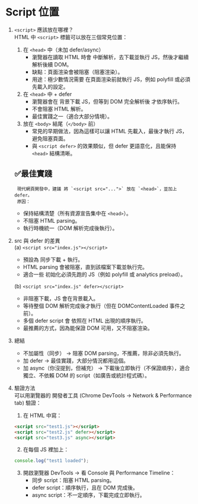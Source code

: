# Script 位置

1. `<script>` 應該放在哪裡？  
	HTML 中 `<script>` 標籤可以放在三個常見位置：  
   1. 在 `<head>` 中（未加 defer/async）  
      - 瀏覽器在讀取 HTML 時會 中斷解析，去下載並執行 JS，然後才繼續解析後續 DOM。  
      - 缺點：頁面渲染會被阻塞（阻塞渲染）。  
      - 用途：極少數情況需要 在頁面渲染前就執行 JS，例如 polyfill 或必須先載入的設定。  
   2. 在 `<head>` 中 + defer  
      - 瀏覽器會在 背景下載 JS，但等到 DOM 完全解析後 才依序執行。  
      - 不會阻塞 HTML 解析。  
      - 最佳實踐之一（適合大部分情境）。  
   3. 放在 `<body>` 結尾（`</body>` 前）  
      - 常見的早期做法，因為這樣可以讓 HTML 先載入，最後才執行 JS，避免阻塞頁面。  
      - 與 `<script defer>` 的效果類似，但 defer 更語意化，且能保持 `<head>` 結構清晰。  

	## ✅最佳實踐  
		現代網頁開發中，建議 將 `<script src="...">` 放在 `<head>`，並加上 defer。  
		原因：  
      - 保持結構清楚（所有資源宣告集中在 `<head>`）。  
      - 不阻塞 HTML parsing。  
      - 執行時機統一（DOM 解析完成後執行）。  

1. src 與 defer 的差異  
	(a) `<script src="index.js"></script>`	  
      - 預設為 同步下載 + 執行。  
      - HTML parsing 會被阻塞，直到該檔案下載並執行完。  
      - 適合一些 初始化必須先跑的 JS（例如 polyfill 或 analytics preload）。  

	(b) `<script src="index.js" defer></script>`  
      - 非阻塞下載，JS 會在背景載入。  
      - 等待整個 DOM 解析完成後才執行（但在 DOMContentLoaded 事件之前）。  
      - 多個 defer script 會 依照在 HTML 出現的順序執行。  
      - 最推薦的方式，因為能保證 DOM 可用，又不阻塞渲染。  
  
2. 總結  
   - 不加屬性（同步） → 阻塞 DOM parsing，不推薦，除非必須先執行。  
   - 加 defer → 最佳實踐，大部分情況都用這個。  
   - 加 async（你沒提到，但補充） → 下載後立即執行（不保證順序），適合獨立、不依賴 DOM 的 script（如廣告或統計程式碼）。  

3. 驗證方法  
	可以用瀏覽器的 開發者工具 (Chrome DevTools → Network & Performance tab) 驗證：  
   1. 在 HTML 中寫：  
	```html
	<script src="test1.js"></script>
	<script src="test2.js" defer></script>
	<script src="test3.js" async></script>
	```    
   2. 在每個 JS 裡加上：  
	```JavaScript
	console.log("test1 loaded");
	```  
   3. 開啟瀏覽器 DevTools → 看 Console 與 Performance Timeline：
      - 同步 script：阻塞 HTML parsing。
      - defer script：順序執行，且在 DOM 完成後。
      - async script：不一定順序，下載完成立即執行。
